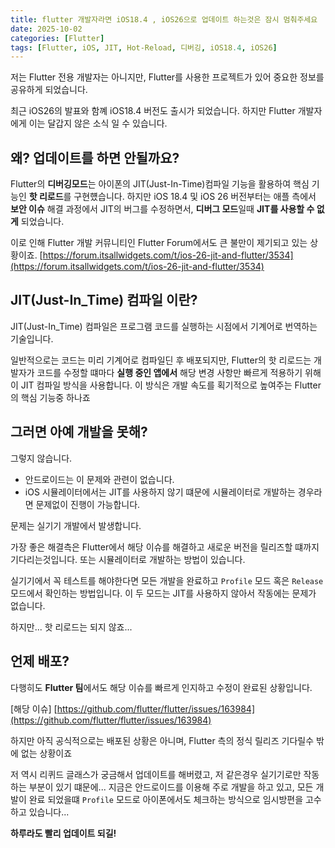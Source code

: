 ```yaml
---
title: flutter 개발자라면 iOS18.4 , iOS26으로 업데이트 하는것은 잠시 멈춰주세요
date: 2025-10-02
categories: [Flutter]
tags: [Flutter, iOS, JIT, Hot-Reload, 디버깅, iOS18.4, iOS26]
---
```

저는 Flutter 전용 개발자는 아니지만, Flutter를 사용한 프로젝트가 있어 중요한 정보를 공유하게 되었습니다.

최근 iOS26의 발표와 함꼐 iOS18.4 버전도 출시가 되었습니다. 하지만 Flutter 개발자에게 이는 달갑지 않은 소식 일 수 있습니다.

## 왜? 업데이트를 하면 안될까요?
Flutter의 **디버깅모드**는 아이폰의 JIT(Just-In-Time)컴파일 기능을 활용하여 핵심 기능인 **핫 리로드**를 구현헀습니다.
하지만 iOS 18.4 및 iOS 26 버전부터는 애플 측에서 **보안 이슈** 해결 과정에서 JIT의 버그를 수정하면서, **디버그 모드**일때 **JIT를 사용할 수 없게** 되었습니다.

이로 인해 Flutter 개발 커뮤니티인 Flutter Forum에서도 큰 불만이 제기되고 있는 상황이죠.
[https://forum.itsallwidgets.com/t/ios-26-jit-and-flutter/3534](https://forum.itsallwidgets.com/t/ios-26-jit-and-flutter/3534)

## JIT(Just-In_Time) 컴파일 이란?
JIT(Just-In_Time) 컴파일은 프로그램 코드를 실행하는 시점에서 기계어로 번역하는 기술입니다.

일반적으로는 코드는 미리 기계어로 컴파일딘 후 배포되지만, Flutter의 핫 리로드는 개발자가 코드를 수정할 떄마다 **실행 중인 앱에서** 해당 변경 사항만 빠르게 적용하기 위해 이 JIT 컴파일 방식을 사용합니다. 이 방식은 개발 속도를 획기적으로 높여주는 Flutter의 핵심 기능중 하나죠

## 그러면 아예 개발을 못해?
그렇지 않습니다.
- 안드로이드는 이 문제와 관련이 없습니다.
- iOS 시뮬레이터에서는 JIT를 사용하지 않기 떄문에 시뮬레이터로 개발하는 경우라면 문제없이 진행이 가능합니다.

문제는 실기기 개발에서 발생합니다.

가장 좋은 해결측은 Flutter에서 해당 이슈를 해결하고 새로운 버전을 릴리즈할 떄까지 기다리는것입니다. 또는 시뮬레이터로 개발하는 방법이 있습니다.

실기기에서 꼭 테스트를 해야한다면 모든 개발을 완료하고 `Profile` 모드 혹은 `Release` 모드에서 확인하는 방법입니다. 이 두 모드는 JIT를 사용하지 않아서 작동에는 문제가 없습니다.

하지만... 핫 리로드는 되지 않죠...

## 언제 배포?
다행히도 **Flutter 팀**에서도 해당 이슈를 빠르게 인지하고 수정이 완료된 상황입니다.

[해당 이슈]
[https://github.com/flutter/flutter/issues/163984](https://github.com/flutter/flutter/issues/163984)

하지만 아직 공식적으로는 배포된 상황은 아니며, Flutter 측의 정식 릴리즈 기다릴수 밖에 없는 상황이죠

저 역시 리퀴드 글래스가 궁금해서 업데이트를 해버렸고, 저 같은경우 실기기로만 작동하는 부분이 있기 떄문에...
지금은 안드로이드를 이용해 주로 개발을 하고 있고, 모든 개발이 완료 되었을떄 `Profile` 모드로 아이폰에서도 체크하는 방식으로 임시방편을 고수하고 있습니다...

**하루라도 빨리 업데이트 되길!**